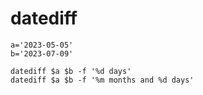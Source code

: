 # datediff

```shell
a='2023-05-05'
b='2023-07-09'

datediff $a $b -f '%d days'
datediff $a $b -f '%m months and %d days'
```
